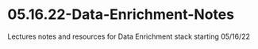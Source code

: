 # 05.16.22-Data-Enrichment-Notes
Lectures notes and resources for Data Enrichment stack starting 05/16/22
